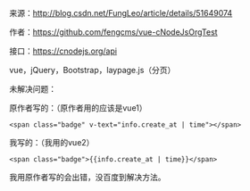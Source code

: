 来源：http://blog.csdn.net/FungLeo/article/details/51649074

作者：https://github.com/fengcms/vue-cNodeJsOrgTest

接口：https://cnodejs.org/api

vue，jQuery，Bootstrap，laypage.js（分页）

未解决问题：

原作者写的：（原作者用的应该是vue1）
```
<span class="badge" v-text="info.create_at | time"></span>
```

我写的：（我用的vue2）
```
<span class="badge">{{info.create_at | time}}</span>
```

我用原作者写的会出错，没百度到解决方法。
